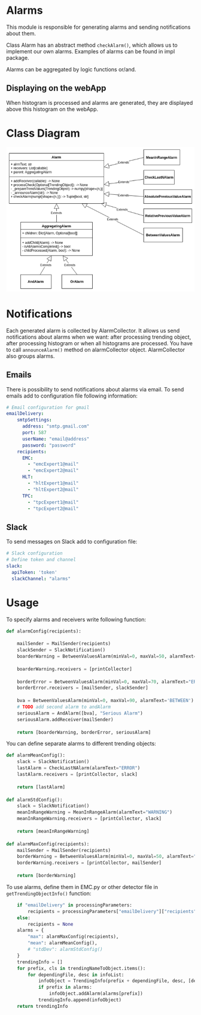 
# Alarms

This module is responsible for generating alarms and sending notifications about them.

Class Alarm has an abstract method `checkAlarm()`, which allows us to implement our own alarms.
Examples of alarms can be found in impl package.

Alarms can be aggregated by logic functions or/and.


## Displaying on the webApp
When histogram is processed and alarms are generated, they are displayed above this histogram on the webApp.

# Class Diagram
![Diagram](./doc/alarms_class_diag.png)

# Notifications

Each generated alarm is collected by AlarmCollector. It allows us send notifications about alarms when we want:
after processing trending object, after processing histogram or when all histograms are processed. You have to call
`announceAlarm()` method on alarmCollector object. AlarmCollector also groups alarms.

## Emails

There is possibility to send notifications about alarms via email. To send emails add to configuration file following information:

```yaml
# Email configuration for gmail
emailDelivery:
    smtpSettings:
      address: "smtp.gmail.com"
      port: 587
      userName: "email@address"
      password: "password"
    recipients:
      EMC:
        - "emcExpert1@mail"
        - "emcExpert2@mail"
      HLT:
        - "hltExpert1@mail"
        - "hltExpert2@mail"
      TPC:
        - "tpcExpert1@mail"
        - "tpcExpert2@mail"
```

## Slack

To send messages on Slack add to configuration file:

```yaml
# Slack configuration
# Define token and channel
slack:
  apiToken: 'token'
  slackChannel: "alarms"
```

# Usage

To specify alarms and receivers write following function:

```python
def alarmConfig(recipients):

    mailSender = MailSender(recipients)
    slackSender = SlackNotification()
    boarderWarning = BetweenValuesAlarm(minVal=0, maxVal=50, alarmText="WARNING")

    boarderWarning.receivers = [printCollector]

    borderError = BetweenValuesAlarm(minVal=0, maxVal=70, alarmText="ERROR")
    borderError.receivers = [mailSender, slackSender]

    bva = BetweenValuesAlarm(minVal=0, maxVal=90, alarmText='BETWEEN')
    # TODO add second alarm to andAlarm
    seriousAlarm = AndAlarm([bva], "Serious Alarm")
    seriousAlarm.addReceiver(mailSender)

    return [boarderWarning, borderError, seriousAlarm]
```

You can define separate alarms to different trending objects:

```python
def alarmMeanConfig():
    slack = SlackNotification()
    lastAlarm = CheckLastNAlarm(alarmText="ERROR")
    lastAlarm.receivers = [printCollector, slack]

    return [lastAlarm]

def alarmStdConfig():
    slack = SlackNotification()
    meanInRangeWarning = MeanInRangeAlarm(alarmText="WARNING")
    meanInRangeWarning.receivers = [printCollector, slack]

    return [meanInRangeWarning]

def alarmMaxConfig(recipients):
    mailSender = MailSender(recipients)
    borderWarning = BetweenValuesAlarm(minVal=0, maxVal=50, alarmText="WARNING")
    borderWarning.receivers = [printCollector, mailSender]

    return [borderWarning]
```

To use alarms, define them in EMC.py or other detector file in `getTrendingObjectInfo()` function:

```python
    if "emailDelivery" in processingParameters:
        recipients = processingParameters["emailDelivery"]["recipients"]["EMC"]
    else:
        recipients = None
    alarms = {
        "max": alarmMaxConfig(recipients),
        "mean": alarmMeanConfig(),
        # "stdDev": alarmStdConfig()
    }
    trendingInfo = []
    for prefix, cls in trendingNameToObject.items():
        for dependingFile, desc in infoList:
            infoObject = TrendingInfo(prefix + dependingFile, desc, [dependingFile], cls)
            if prefix in alarms:
                infoObject.addAlarm(alarms[prefix])
            trendingInfo.append(infoObject)
    return trendingInfo
```